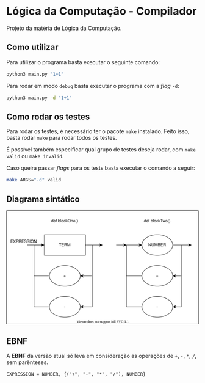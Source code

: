 # Lógica da Computação - Compilador

Projeto da matéria de Lógica da Computação.

## Como utilizar

Para utilizar o programa basta executar o seguinte comando:

```bash
python3 main.py "1+1"
```

Para rodar em modo `debug` basta executar o programa com a _flag_ `-d`:
```bash
python3 main.py -d "1+1"
```

## Como rodar os testes

Para rodar os testes, é necessário ter o pacote `make` instalado. Feito isso, basta rodar `make` para rodar todos os testes.

É possível também especificar qual grupo de testes deseja rodar, com `make valid` ou `make invalid`.

Caso queira passar _flags_ para os tests basta executar o comando a seguir:
```bash
make ARGS="-d" valid
```

## Diagrama sintático

![Diagrama sintático][1]

## EBNF

A **EBNF** da versão atual só leva em consideração as operações de `+`, `-`, `*`, `/`, sem parênteses.

```
EXPRESSION = NUMBER, {("+", "-", "*", "/"), NUMBER}
```

[1]: ./diagrama-sintatico.drawio.svg
